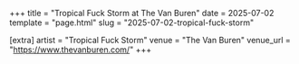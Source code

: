 +++
title = "Tropical Fuck Storm at The Van Buren"
date = 2025-07-02
template = "page.html"
slug = "2025-07-02-tropical-fuck-storm"

[extra]
artist = "Tropical Fuck Storm"
venue = "The Van Buren"
venue_url = "https://www.thevanburen.com/"
+++
